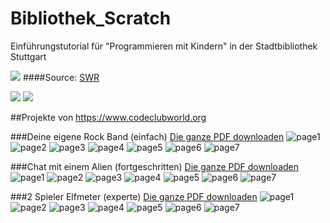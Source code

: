 # Bibliothek_Scratch
Einführungstutorial für "Programmieren mit Kindern" in der Stadtbibliothek Stuttgart

<img src="http://www.swr.de/-/id=18334170/property=gallery/pubVersion=3/burxgj/Ein%20Kind%20%20sitzt%20vor%20einem%20Computer.jpg"></img>
####Source: <a href="http://www.swr.de/landesschau-aktuell/bw/stuttgart/stadtbibliothek-stuttgart-bilder-zum-fuenfjaehrigen-jubilaeum/-/id=1592/did=18334662/gp1=18334662/gp2=18334170/nid=1592/vv=gallery/1ub7gvz/index.html" target="_blank">SWR</a>

<img src="img/1.JPG"></img>
<img src="img/2.JPG"></img>

##Projekte von https://www.codeclubworld.org

###Deine eigene Rock Band (einfach)
<a href='./easy_task/easy_scratch.pdf'>Die ganze PDF downloaden</a>
![page1](./easy_task/p1.jpg)
![page2](./easy_task/p2.jpg)
![page3](./easy_task/p3.jpg)
![page4](./easy_task/p4.jpg)
![page5](./easy_task/p5.jpg)
![page6](./easy_task/p6.jpg)
![page7](./easy_task/p7.jpg)

###Chat mit einem Alien (fortgeschritten)
<a href='./intermed_task/intermed_task.pdf'>Die ganze PDF downloaden</a>
![page1](./intermed_task/p1.jpg)
![page2](./intermed_task/p2.jpg)
![page3](./intermed_task/p3.jpg)
![page4](./intermed_task/p4.jpg)
![page5](./intermed_task/p5.jpg)
![page6](./intermed_task/p6.jpg)
![page7](./intermed_task/p7.jpg)

###2 Spieler Elfmeter (experte)
<a href='./hard_task/hard_scratch.pdf'>Die ganze PDF downloaden</a>
![page1](./hard_task/p1.jpg)
![page2](./hard_task/p2.jpg)
![page3](./hard_task/p3.jpg)
![page4](./hard_task/p4.jpg)
![page5](./hard_task/p5.jpg)
![page6](./hard_task/p6.jpg)
![page7](./hard_task/p7.jpg)
